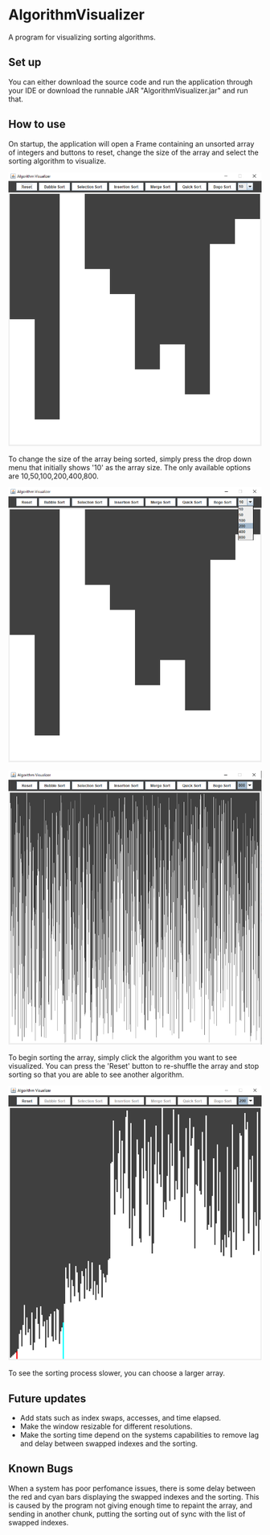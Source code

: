 # AlgorithmVisualizer

A program for visualizing sorting algorithms.

## Set up

You can either download the source code and run the application through your IDE or download the runnable JAR "AlgorithmVisualizer.jar" and run that.

## How to use 

On startup, the application will open a Frame containing an unsorted array of integers and buttons to reset, change the size of the array and select the sorting algorithm to visualize.

![Startup](https://github.com/dlarocque/AlgorithmVisualizer/blob/master/images/Startup.PNG)

To change the size of the array being sorted, simply press the drop down menu that initially shows '10' as the array size.
The only available options are 10,50,100,200,400,800.

![Startup](https://github.com/dlarocque/AlgorithmVisualizer/blob/master/images/SizeChanger.png)

![Startup](https://github.com/dlarocque/AlgorithmVisualizer/blob/master/images/LargeArray.png)

To begin sorting the array, simply click the algorithm you want to see visualized.
You can press the 'Reset' button to re-shuffle the array and stop sorting so that you are able to see another algorithm.

![Startup](https://github.com/dlarocque/AlgorithmVisualizer/blob/master/images/QuickSort.png)

To see the sorting process slower, you can choose a larger array.

## Future updates

- Add stats such as index swaps, accesses, and time elapsed.
- Make the window resizable for different resolutions.
- Make the sorting time depend on the systems capabilities to remove lag and delay between swapped indexes and the sorting.

## Known Bugs

When a system has poor perfomance issues, there is some delay between the red and cyan bars displaying the swapped indexes and the sorting. 
This is caused by the program not giving enough time to repaint the array, and sending in another chunk, putting the sorting out of sync with the list of swapped indexes.

